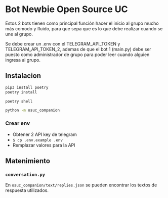 # Bot Newbie Open Source UC

Estos 2 bots tienen como principal función hacer el inicio al grupo mucho más comodo y fluido, para que sepa que es lo que debe realizar cuando se une al grupo.

Se debe crear un .env con el TELEGRAM_API_TOKEN y TELEGRAM_API_TOKEN_2, ademas de que el bot 1 (main.py) debe ser puesto como administrador de grupo para poder leer cuando alguien ingresa al grupo.

## Instalacion

```bash
pip3 install poetry
poetry install

poetry shell

python -m osuc_companion
```

### Crear env

- Obtener 2 API key de telegram
- `$ cp .env.example .env`
- Remplazar valores para la API

## Matenimiento

### `conversation.py`

  En `osuc_companion/text/replies.json` se pueden encontrar los textos de respuesta utilizados.